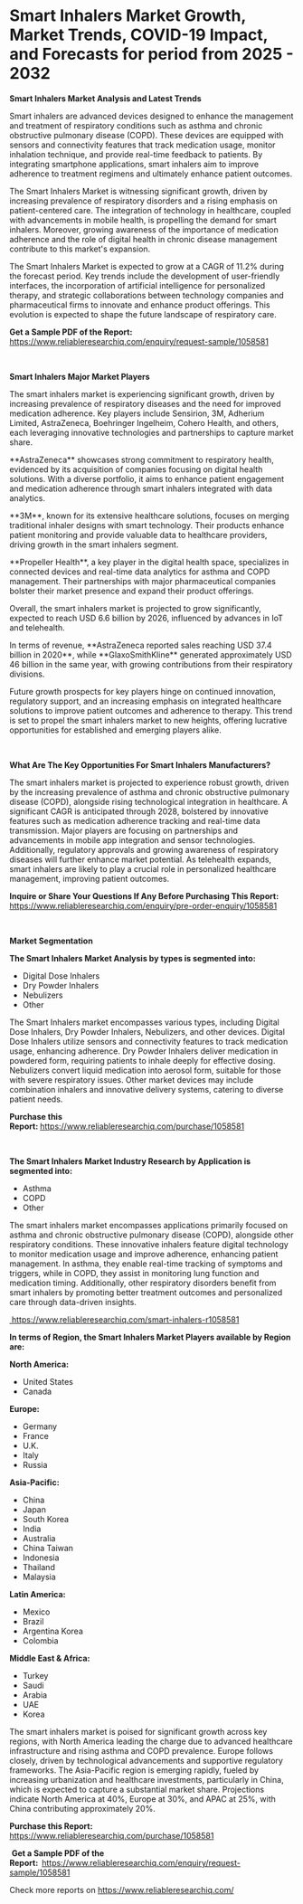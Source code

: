 <p><h1>Smart Inhalers Market Growth, Market Trends, COVID-19 Impact, and Forecasts for period from 2025 - 2032</h1></p><p><strong>Smart Inhalers Market Analysis and Latest Trends</strong></p>
<p><p>Smart inhalers are advanced devices designed to enhance the management and treatment of respiratory conditions such as asthma and chronic obstructive pulmonary disease (COPD). These devices are equipped with sensors and connectivity features that track medication usage, monitor inhalation technique, and provide real-time feedback to patients. By integrating smartphone applications, smart inhalers aim to improve adherence to treatment regimens and ultimately enhance patient outcomes.</p><p>The Smart Inhalers Market is witnessing significant growth, driven by increasing prevalence of respiratory disorders and a rising emphasis on patient-centered care. The integration of technology in healthcare, coupled with advancements in mobile health, is propelling the demand for smart inhalers. Moreover, growing awareness of the importance of medication adherence and the role of digital health in chronic disease management contribute to this market's expansion.</p><p>The Smart Inhalers Market is expected to grow at a CAGR of 11.2% during the forecast period. Key trends include the development of user-friendly interfaces, the incorporation of artificial intelligence for personalized therapy, and strategic collaborations between technology companies and pharmaceutical firms to innovate and enhance product offerings. This evolution is expected to shape the future landscape of respiratory care.</p></p>
<p><strong>Get a Sample PDF of the Report:&nbsp;</strong> <a href="https://www.reliableresearchiq.com/enquiry/request-sample/1058581?utm_campaign=2583&utm_medium=2&utm_source=Github&utm_content=ia&utm_term=03032025&utm_id=smart-inhalers">https://www.reliableresearchiq.com/enquiry/request-sample/1058581</a></p>
<p>&nbsp;</p>
<p><strong>Smart Inhalers Major Market Players</strong></p>
<p><p>The smart inhalers market is experiencing significant growth, driven by increasing prevalence of respiratory diseases and the need for improved medication adherence. Key players include Sensirion, 3M, Adherium Limited, AstraZeneca, Boehringer Ingelheim, Cohero Health, and others, each leveraging innovative technologies and partnerships to capture market share.</p><p>**AstraZeneca** showcases strong commitment to respiratory health, evidenced by its acquisition of companies focusing on digital health solutions. With a diverse portfolio, it aims to enhance patient engagement and medication adherence through smart inhalers integrated with data analytics.</p><p>**3M**, known for its extensive healthcare solutions, focuses on merging traditional inhaler designs with smart technology. Their products enhance patient monitoring and provide valuable data to healthcare providers, driving growth in the smart inhalers segment.</p><p>**Propeller Health**, a key player in the digital health space, specializes in connected devices and real-time data analytics for asthma and COPD management. Their partnerships with major pharmaceutical companies bolster their market presence and expand their product offerings.</p><p>Overall, the smart inhalers market is projected to grow significantly, expected to reach USD 6.6 billion by 2026, influenced by advances in IoT and telehealth. </p><p>In terms of revenue, **AstraZeneca reported sales reaching USD 37.4 billion in 2020**, while **GlaxoSmithKline** generated approximately USD 46 billion in the same year, with growing contributions from their respiratory divisions. </p><p>Future growth prospects for key players hinge on continued innovation, regulatory support, and an increasing emphasis on integrated healthcare solutions to improve patient outcomes and adherence to therapy. This trend is set to propel the smart inhalers market to new heights, offering lucrative opportunities for established and emerging players alike.</p></p>
<p>&nbsp;</p>
<p><strong>What Are The Key Opportunities For Smart Inhalers Manufacturers?</strong></p>
<p><p>The smart inhalers market is projected to experience robust growth, driven by the increasing prevalence of asthma and chronic obstructive pulmonary disease (COPD), alongside rising technological integration in healthcare. A significant CAGR is anticipated through 2028, bolstered by innovative features such as medication adherence tracking and real-time data transmission. Major players are focusing on partnerships and advancements in mobile app integration and sensor technologies. Additionally, regulatory approvals and growing awareness of respiratory diseases will further enhance market potential. As telehealth expands, smart inhalers are likely to play a crucial role in personalized healthcare management, improving patient outcomes.</p></p>
<p><strong>Inquire or Share Your Questions If Any Before Purchasing This Report:</strong> <a href="https://www.reliableresearchiq.com/enquiry/pre-order-enquiry/1058581?utm_campaign=2583&utm_medium=2&utm_source=Github&utm_content=ia&utm_term=03032025&utm_id=smart-inhalers">https://www.reliableresearchiq.com/enquiry/pre-order-enquiry/1058581</a></p>
<p>&nbsp;</p>
<p><strong>Market Segmentation</strong></p>
<p><strong>The Smart Inhalers Market Analysis by types is segmented into:</strong></p>
<p><ul><li>Digital Dose Inhalers</li><li>Dry Powder Inhalers</li><li>Nebulizers</li><li>Other</li></ul></p>
<p><p>The Smart Inhalers market encompasses various types, including Digital Dose Inhalers, Dry Powder Inhalers, Nebulizers, and other devices. Digital Dose Inhalers utilize sensors and connectivity features to track medication usage, enhancing adherence. Dry Powder Inhalers deliver medication in powdered form, requiring patients to inhale deeply for effective dosing. Nebulizers convert liquid medication into aerosol form, suitable for those with severe respiratory issues. Other market devices may include combination inhalers and innovative delivery systems, catering to diverse patient needs.</p></p>
<p><strong>Purchase this Report:&nbsp;</strong><a href="https://www.reliableresearchiq.com/purchase/1058581?utm_campaign=2583&utm_medium=2&utm_source=Github&utm_content=ia&utm_term=03032025&utm_id=smart-inhalers">https://www.reliableresearchiq.com/purchase/1058581</a></p>
<p>&nbsp;</p>
<p><strong>The Smart Inhalers Market Industry Research by Application is segmented into:</strong></p>
<p><ul><li>Asthma</li><li>COPD</li><li>Other</li></ul></p>
<p><p>The smart inhalers market encompasses applications primarily focused on asthma and chronic obstructive pulmonary disease (COPD), alongside other respiratory conditions. These innovative inhalers feature digital technology to monitor medication usage and improve adherence, enhancing patient management. In asthma, they enable real-time tracking of symptoms and triggers, while in COPD, they assist in monitoring lung function and medication timing. Additionally, other respiratory disorders benefit from smart inhalers by promoting better treatment outcomes and personalized care through data-driven insights.</p></p>
<p><a href="https://www.reliableresearchiq.com/smart-inhalers-r1058581?utm_campaign=2583&utm_medium=2&utm_source=Github&utm_content=ia&utm_term=03032025&utm_id=smart-inhalers">&nbsp;https://www.reliableresearchiq.com/smart-inhalers-r1058581</a></p>
<p><strong>In terms of Region, the Smart Inhalers Market Players available by Region are:</strong></p>
<p>
    <p> <strong> North America: </strong>
        <ul>
            <li>United States</li>
            <li>Canada</li>
        </ul>
        </p> 
    <p> <strong> Europe: </strong>
        <ul>
            <li>Germany</li>
            <li>France</li>
            <li>U.K.</li>
            <li>Italy</li>
            <li>Russia</li>
        </ul>
        </p> 
    <p> <strong> Asia-Pacific: </strong>
        <ul>
            <li>China</li>
            <li>Japan</li>
            <li>South Korea</li>
            <li>India</li>
            <li>Australia</li>
            <li>China Taiwan</li>
            <li>Indonesia</li>
            <li>Thailand</li>
            <li>Malaysia</li>
        </ul>
        </p> 
    <p> <strong> Latin America: </strong>
        <ul>
            <li>Mexico</li>
            <li>Brazil</li>
            <li>Argentina Korea</li>
            <li>Colombia</li>
        </ul>
        </p> 
    <p> <strong> Middle East & Africa: </strong>
        <ul>
            <li>Turkey</li>
            <li>Saudi</li>
            <li>Arabia</li>
            <li>UAE</li>
            <li>Korea</li>
        </ul>
    </p>
    </p>
<p><p>The smart inhalers market is poised for significant growth across key regions, with North America leading the charge due to advanced healthcare infrastructure and rising asthma and COPD prevalence. Europe follows closely, driven by technological advancements and supportive regulatory frameworks. The Asia-Pacific region is emerging rapidly, fueled by increasing urbanization and healthcare investments, particularly in China, which is expected to capture a substantial market share. Projections indicate North America at 40%, Europe at 30%, and APAC at 25%, with China contributing approximately 20%.</p></p>
<p><strong>Purchase this Report: </strong><a href="https://www.reliableresearchiq.com/purchase/1058581?utm_campaign=2583&utm_medium=2&utm_source=Github&utm_content=ia&utm_term=03032025&utm_id=smart-inhalers">https://www.reliableresearchiq.com/purchase/1058581</a></p>
<p>&nbsp;<strong>Get a Sample PDF of the Report:&nbsp;&nbsp;</strong><a href="https://www.reliableresearchiq.com/enquiry/request-sample/1058581?utm_campaign=2583&utm_medium=2&utm_source=Github&utm_content=ia&utm_term=03032025&utm_id=smart-inhalers">https://www.reliableresearchiq.com/enquiry/request-sample/1058581</a></p>
<p><strong></strong></p>
<p>Check more reports on <a href="https://www.reliableresearchiq.com/?utm_campaign=2583&utm_medium=2&utm_source=Github&utm_content=ia&utm_term=03032025&utm_id=smart-inhalers">https://www.reliableresearchiq.com/</a></p>